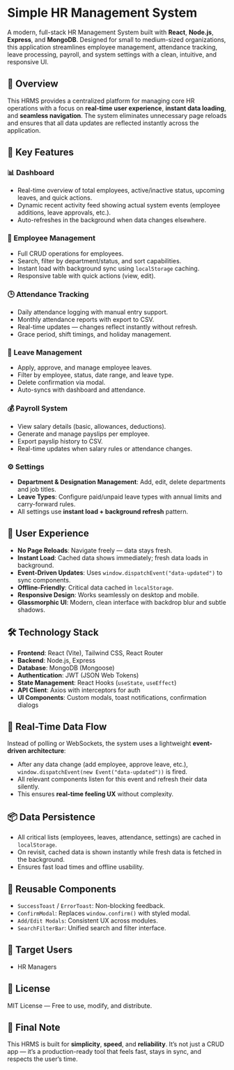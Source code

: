 # Simple HR Management System

A modern, full-stack HR Management System built with **React**, **Node.js**, **Express**, and **MongoDB**. Designed for small to medium-sized organizations, this application streamlines employee management, attendance tracking, leave processing, payroll, and system settings with a clean, intuitive, and responsive UI.

## 🌟 Overview

This HRMS provides a centralized platform for managing core HR operations with a focus on **real-time user experience**, **instant data loading**, and **seamless navigation**. The system eliminates unnecessary page reloads and ensures that all data updates are reflected instantly across the application.

## 🔧 Key Features

### 📊 Dashboard
- Real-time overview of total employees, active/inactive status, upcoming leaves, and quick actions.
- Dynamic recent activity feed showing actual system events (employee additions, leave approvals, etc.).
- Auto-refreshes in the background when data changes elsewhere.

### 👥 Employee Management
- Full CRUD operations for employees.
- Search, filter by department/status, and sort capabilities.
- Instant load with background sync using `localStorage` caching.
- Responsive table with quick actions (view, edit).

### 🕒 Attendance Tracking
- Daily attendance logging with manual entry support.
- Monthly attendance reports with export to CSV.
- Real-time updates — changes reflect instantly without refresh.
- Grace period, shift timings, and holiday management.

### 📅 Leave Management
- Apply, approve, and manage employee leaves.
- Filter by employee, status, date range, and leave type.
- Delete confirmation via modal.
- Auto-syncs with dashboard and attendance.

### 💰 Payroll System
- View salary details (basic, allowances, deductions).
- Generate and manage payslips per employee.
- Export payslip history to CSV.
- Real-time updates when salary rules or attendance changes.

### ⚙️ Settings
- **Department & Designation Management**: Add, edit, delete departments and job titles.
- **Leave Types**: Configure paid/unpaid leave types with annual limits and carry-forward rules.
- All settings use **instant load + background refresh** pattern.

## 🚀 User Experience

- **No Page Reloads**: Navigate freely — data stays fresh.
- **Instant Load**: Cached data shows immediately; fresh data loads in background.
- **Event-Driven Updates**: Uses `window.dispatchEvent("data-updated")` to sync components.
- **Offline-Friendly**: Critical data cached in `localStorage`.
- **Responsive Design**: Works seamlessly on desktop and mobile.
- **Glassmorphic UI**: Modern, clean interface with backdrop blur and subtle shadows.

## 🛠️ Technology Stack

- **Frontend**: React (Vite), Tailwind CSS, React Router
- **Backend**: Node.js, Express
- **Database**: MongoDB (Mongoose)
- **Authentication**: JWT (JSON Web Tokens)
- **State Management**: React Hooks (`useState`, `useEffect`)
- **API Client**: Axios with interceptors for auth
- **UI Components**: Custom modals, toast notifications, confirmation dialogs

## 🔄 Real-Time Data Flow

Instead of polling or WebSockets, the system uses a lightweight **event-driven architecture**:
- After any data change (add employee, approve leave, etc.), `window.dispatchEvent(new Event("data-updated"))` is fired.
- All relevant components listen for this event and refresh their data silently.
- This ensures **real-time feeling UX** without complexity.

## 📦 Data Persistence

- All critical lists (employees, leaves, attendance, settings) are cached in `localStorage`.
- On revisit, cached data is shown instantly while fresh data is fetched in the background.
- Ensures fast load times and offline usability.

## 🧩 Reusable Components

- `SuccessToast` / `ErrorToast`: Non-blocking feedback.
- `ConfirmModal`: Replaces `window.confirm()` with styled modal.
- `Add/Edit Modals`: Consistent UX across modules.
- `SearchFilterBar`: Unified search and filter interface.

## 🎯 Target Users

- HR Managers

## 📄 License

MIT License — Free to use, modify, and distribute.

## 🙌 Final Note

This HRMS is built for **simplicity**, **speed**, and **reliability**. It’s not just a CRUD app — it’s a production-ready tool that feels fast, stays in sync, and respects the user’s time.
